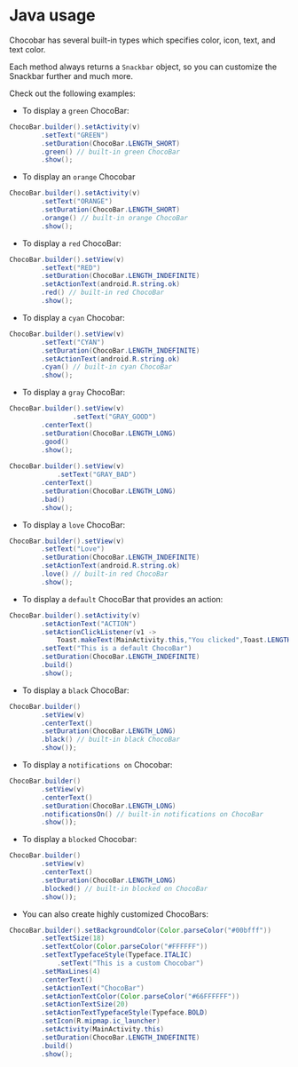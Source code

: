 # Java usage

Chocobar has several built-in types which specifies color, icon, text, and text color. 

Each method always returns a `Snackbar` object, so you can customize the Snackbar further and much more. 

Check out the following examples:

- To display a `green` ChocoBar:

``` java
ChocoBar.builder().setActivity(v)
        .setText("GREEN")
        .setDuration(ChocoBar.LENGTH_SHORT)
        .green() // built-in green ChocoBar
        .show();
```

- To display an `orange` Chocobar

``` java 
ChocoBar.builder().setActivity(v)
        .setText("ORANGE")
        .setDuration(ChocoBar.LENGTH_SHORT)
        .orange() // built-in orange ChocoBar
        .show();
```
- To display a `red` ChocoBar:

``` java
ChocoBar.builder().setView(v)
        .setText("RED")
        .setDuration(ChocoBar.LENGTH_INDEFINITE)
        .setActionText(android.R.string.ok)
        .red() // built-in red ChocoBar
        .show();
```

- To display a `cyan` Chocobar:

``` java
ChocoBar.builder().setView(v)
        .setText("CYAN")
        .setDuration(ChocoBar.LENGTH_INDEFINITE)
        .setActionText(android.R.string.ok)
        .cyan() // built-in cyan ChocoBar
        .show();
```

- To display a `gray` ChocoBar:

``` java
ChocoBar.builder().setView(v)
                .setText("GRAY_GOOD")
        .centerText()
        .setDuration(ChocoBar.LENGTH_LONG)
        .good()
        .show();
		  
ChocoBar.builder().setView(v)
            .setText("GRAY_BAD")
        .centerText()
        .setDuration(ChocoBar.LENGTH_LONG)
        .bad()
        .show();
```  

- To display a `love` ChocoBar:

``` java
ChocoBar.builder().setView(v)
        .setText("Love")
        .setDuration(ChocoBar.LENGTH_INDEFINITE)
        .setActionText(android.R.string.ok)
        .love() // built-in red ChocoBar
        .show();
```   

- To display a `default` ChocoBar that provides an action:

``` java
ChocoBar.builder().setActivity(v)
        .setActionText("ACTION")
        .setActionClickListener(v1 ->
            Toast.makeText(MainActivity.this,"You clicked",Toast.LENGTH_LONG).show();)
        .setText("This is a default ChocoBar")
        .setDuration(ChocoBar.LENGTH_INDEFINITE)
        .build()
        .show();
```

- To display a `black` ChocoBar:

```java
ChocoBar.builder()
        .setView(v)
        .centerText()
        .setDuration(ChocoBar.LENGTH_LONG)
        .black() // built-in black ChocoBar
        .show());
```

- To display a `notifications on` Chocobar:

```java
ChocoBar.builder()
        .setView(v)
        .centerText()
        .setDuration(ChocoBar.LENGTH_LONG)
        .notificationsOn() // built-in notifications on ChocoBar
        .show());
```

- To display a `blocked` Chocobar:

```java
ChocoBar.builder()
        .setView(v)
        .centerText()
        .setDuration(ChocoBar.LENGTH_LONG)
        .blocked() // built-in blocked on ChocoBar
        .show());
```

- You can also create highly customized ChocoBars:

``` java
ChocoBar.builder().setBackgroundColor(Color.parseColor("#00bfff"))
        .setTextSize(18)
        .setTextColor(Color.parseColor("#FFFFFF"))
        .setTextTypefaceStyle(Typeface.ITALIC)
            .setText("This is a custom Chocobar")
        .setMaxLines(4)
        .centerText()
        .setActionText("ChocoBar")
        .setActionTextColor(Color.parseColor("#66FFFFFF"))
        .setActionTextSize(20)
        .setActionTextTypefaceStyle(Typeface.BOLD)
        .setIcon(R.mipmap.ic_launcher)
        .setActivity(MainActivity.this)
        .setDuration(ChocoBar.LENGTH_INDEFINITE)
        .build()
        .show();
```
